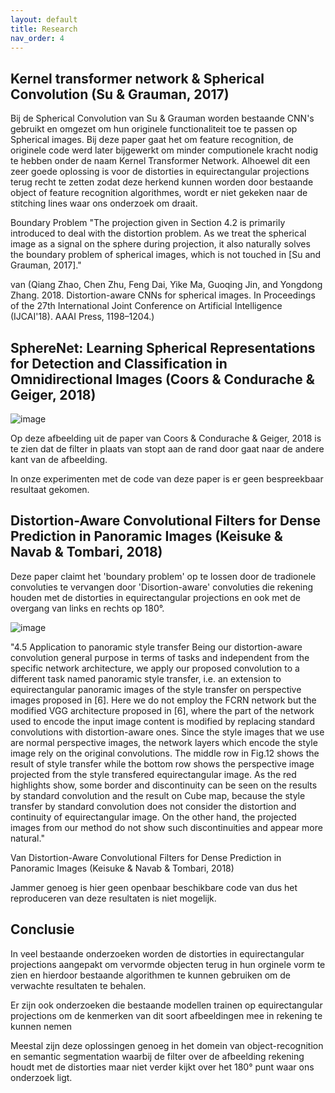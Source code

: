 ```yaml
---
layout: default
title: Research
nav_order: 4
---
```


## Kernel transformer network & Spherical Convolution (Su & Grauman, 2017)

Bij de Spherical Convolution van Su & Grauman worden bestaande CNN's gebruikt en omgezet om hun originele functionaliteit toe te passen op 
Spherical images. Bij deze paper gaat het om feature recognition, de originele code werd later bijgewerkt om minder computionele kracht nodig te hebben 
onder de naam Kernel Transformer Network.
Alhoewel dit een zeer goede oplossing is voor de distorties in equirectangular projections terug recht te zetten zodat deze herkend kunnen worden door bestaande
object of feature recognition algorithmes, wordt er niet gekeken naar de stitching lines waar ons onderzoek om draait. 


Boundary Problem
"The projection given in Section 4.2 is primarily introduced
to deal with the distortion problem. As we treat the spherical
image as a signal on the sphere during projection, it also naturally solves the boundary problem of spherical images, which
is not touched in [Su and Grauman, 2017]." 

van (Qiang Zhao, Chen Zhu, Feng Dai, Yike Ma, Guoqing Jin, and Yongdong Zhang. 2018. Distortion-aware CNNs for spherical images. 
In Proceedings of the 27th International Joint Conference on Artificial Intelligence (IJCAI'18). 
AAAI Press, 1198–1204.)


## SphereNet: Learning Spherical Representations for Detection and Classification in Omnidirectional Images (Coors & Condurache & Geiger, 2018)

![image](https://user-images.githubusercontent.com/60694521/210258364-97e7e1a1-6550-4010-8f53-6ab0628ac93c.png)

Op deze afbeelding uit de paper van Coors & Condurache & Geiger, 2018 is te zien dat de filter in plaats van stopt aan de rand door gaat naar de andere kant
van de afbeelding. 

In onze experimenten met de code van deze paper is er geen bespreekbaar resultaat gekomen.


## Distortion-Aware Convolutional Filters for Dense Prediction in Panoramic Images (Keisuke & Navab & Tombari, 2018)

Deze paper claimt het 'boundary problem' op te lossen door de tradionele convoluties te vervangen door 'Disortion-aware' convoluties die rekening houden met de
distorties in equirectangular projections en ook met de overgang van links en rechts op 180°.

![image](https://user-images.githubusercontent.com/60694521/210259222-129084ba-67be-4f30-8959-743228115678.png)

"4.5 Application to panoramic style transfer
Being our distortion-aware convolution general purpose in terms of tasks and independent from the specific network architecture, we apply our proposed convolution to
a different task named panoramic style transfer, i.e. an extension to equirectangular
panoramic images of the style transfer on perspective images proposed in [6]. Here
we do not employ the FCRN network but the modified VGG architecture proposed in
[6], where the part of the network used to encode the input image content is modified
by replacing standard convolutions with distortion-aware ones. Since the style images
that we use are normal perspective images, the network layers which encode the style
image rely on the original convolutions. The middle row in Fig.12 shows the result of
style transfer while the bottom row shows the perspective image projected from the
style transfered equirectangular image. As the red highlights show, some border and
discontinuity can be seen on the results by standard convolution and the result on Cube
map, because the style transfer by standard convolution does not consider the distortion
and continuity of equirectangular image. On the other hand, the projected images from
our method do not show such discontinuities and appear more natural." 





Van Distortion-Aware Convolutional Filters for Dense Prediction in Panoramic Images (Keisuke & Navab & Tombari, 2018)


Jammer genoeg is hier geen openbaar beschikbare code van dus het reproduceren van deze resultaten is niet mogelijk.


## Conclusie

In veel bestaande onderzoeken worden de distorties in equirectangular projections aangepakt om vervormde objecten terug in hun orginele vorm te zien
en hierdoor bestaande algorithmen te kunnen gebruiken om de verwachte resultaten te behalen.

Er zijn ook onderzoeken die bestaande modellen trainen op equirectangular projections om de kenmerken van dit soort afbeeldingen mee in rekening te kunnen nemen

Meestal zijn deze oplossingen genoeg in het domein van object-recognition en semantic segmentation waarbij de filter over de afbeelding rekening houdt met de 
distorties maar niet verder kijkt over het 180° punt waar ons onderzoek ligt.



